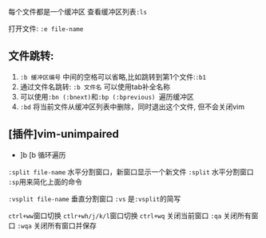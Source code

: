 每个文件都是一个缓冲区
查看缓冲区列表`:ls`

打开文件:
`:e file-name`

## 文件跳转:
1. `:b 缓冲区编号` 中间的空格可以省略,比如跳转到第1个文件:`:b1`
2. 通过文件名跳转: `:b 文件名`
可以使用tab补全名称
3. 可以使用`:bn (:bnext)`和`:bp (:bprevious) `遍历缓冲区
4. `:bd` 将当前文件从缓冲区列表中删除，同时退出这个文件, 但不会关闭vim

## [插件]vim-unimpaired
- ]b [b 循环遍历

`:split file-name` 水平分割窗口，新窗口显示一个新文件
`:split` 水平分割窗口
`:sp`用来简化上面的命令

`:vsplit file-name` 垂直分割窗口
`:vs` 是`:vsplit`的简写

`ctrl+ww`窗口切换
`ctlr+wh/j/k/l`窗口切换
`ctrl+wq` 关闭当前窗口
`:qa` 关闭所有窗口
`:wqa` 关闭所有窗口并保存
